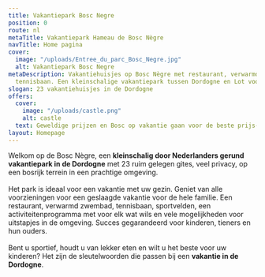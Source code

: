 ```yaml
---
title: Vakantiepark Bosc Negre
position: 0
route: nl
metaTitle: Vakantiepark Hameau de Bosc Nègre
navTitle: Home pagina
cover:
  image: "/uploads/Entree_du_parc_Bosc_Negre.jpg"
  alt: Vakantiepark Bosc Negre
metaDescription: Vakantiehuisjes op Bosc Nègre met restaurant, verwarmd zwembad en
  tennisbaan. Een kleinschalige vakantiepark tussen Dordogne en Lot voor het gezin
slogan: 23 vakantiehuisjes in de Dordogne
offers:
  cover:
    image: "/uploads/castle.png"
    alt: castle
  text: Geweldige prijzen en Bosc op vakantie gaan voor de beste prijs-Negro
layout: Homepage
---
```


Welkom op de Bosc Nègre, een **kleinschalig door Nederlanders gerund vakantiepark in de Dordogne** met 23 ruim gelegen gites, veel privacy, op een bosrijk terrein in een prachtige omgeving. \
\
Het park is ideaal voor een vakantie met uw gezin. Geniet van alle voorzieningen voor een geslaagde vakantie voor de hele familie. Een restaurant, verwarmd zwembad, tennisbaan, sportvelden, een activiteitenprogramma met voor elk wat wils en vele mogelijkheden voor uitstapjes in de omgeving. Succes gegarandeerd voor kinderen, tieners en hun ouders.\
\
Bent u sportief, houdt u van lekker eten en wilt u het beste voor uw kinderen? Het zijn de sleutelwoorden die passen bij een **vakantie in de Dordogne**.
